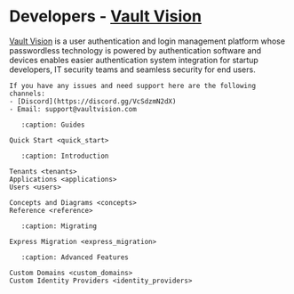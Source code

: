 Developers - [Vault Vision](https://vaultvision.com) 
===================================

[Vault Vision](https://vaultvision.com) is a user authentication and login management platform whose passwordless technology is powered by authentication software and devices enables easier authentication system integration for startup developers, IT security teams and seamless security for end users.


```{note}
If you have any issues and need support here are the following channels:
- [Discord](https://discord.gg/VcSdzmN2dX)
- Email: support@vaultvision.com
```


```{toctree}
   :caption: Guides

Quick Start <quick_start>
```

```{toctree}
   :caption: Introduction

Tenants <tenants>
Applications <applications>
Users <users>

Concepts and Diagrams <concepts>
Reference <reference>
```


```{toctree}
   :caption: Migrating

Express Migration <express_migration>
```


```{toctree}
   :caption: Advanced Features

Custom Domains <custom_domains>
Custom Identity Providers <identity_providers>
```
